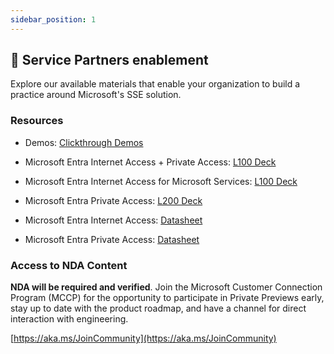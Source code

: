 ```yaml
---
sidebar_position: 1
---
```


## 🤝 Service Partners enablement

Explore our available materials that enable your organization to build a practice around Microsoft's SSE solution.

### Resources

- Demos: [Clickthrough Demos](https://livesend.microsoft.com/i/5MXuLrGEvgEn4I___qPLUSSIGNmxcu5K8___AywrC9RUFPIJwzwNT10MtbqV4wS___ZqwBC9QXyuucPWgUT___J6fKHOxa9yhnu___ghiAJpGL7eU1fcok3cewxPLUSSIGNfSuVQZCPLUSSIGNaizIPLUSSIGN80pxWYRr)
  
- Microsoft Entra Internet Access + Private Access: [L100 Deck](https://livesend.microsoft.com/i/5MXuLrGEvgEn4I___qPLUSSIGNmxcu5K8___AywrC9RUFPIJwzwNT0qSLLEB4___Ai1lMaWG80P4THPLUSSIGN6qKJzl7HdHebgKCtCnm3TOzPLUSSIGNeI1DBaxPW___4zQKJil3ebojXUpHqBItV44em3PLUSSIGN0)
- Microsoft Entra Internet Access for Microsoft Services: [L100 Deck](https://livesend.microsoft.com/i/5MXuLrGEvgEn4I___qPLUSSIGNmxcu5K8___AywrC9RUFPIJwzwNT36xBRgQOQGZaso0XLEgYOh3XPX2A4HUPsfHFs9tEmSVPLUSSIGNh8NfnmVSKFc0oSlceZG___nhK5KPLUSSIGNjtD9Ch___3MzKnmbhD)
- Microsoft Entra Private Access: [L200 Deck](https://livesend.microsoft.com/i/5MXuLrGEvgEn4I___qPLUSSIGNmxcu5K8___AywrC9RUFPIJwzwNT3nXtZnUUQPLUSSIGNLlz0Um5zQyqM9OUsHpRFzkPLUSSIGNn2L3fZ2V1lkpP7yp1y51mex277ZNZD9OaPH___64srOlc4zAzioudnl)
- Microsoft Entra Internet Access: [Datasheet](https://livesend.microsoft.com/i/5MXuLrGEvgEn4I___qPLUSSIGNmxcu5K8___AywrC9RUFPIJwzwNT3gxfGtfWaHVOeY___wPSfqHEqcsDK3___VzPLUSSIGNN___T0XejuxPLUSSIGNMixAGPLUSSIGNtbv6sbDg4gjPLUSSIGNR32VE8NdtUOSi61JjlKdMPLUSSIGNPLUSSIGNqXK)
- Microsoft Entra Private Access: [Datasheet](https://livesend.microsoft.com/i/5MXuLrGEvgEn4I___qPLUSSIGNmxcu5K8___AywrC9RUFPIJwzwNT3kg84sk0Cv9O5noK9TlAjM26Gj7LVdC8HuIapFpZe94dA___3oY2oOd___F5pBhl___H8jum3ru2B57FuwOS5RVXxZAA)

### Access to NDA Content
**NDA will be required and verified**. Join the Microsoft Customer Connection Program (MCCP) for the opportunity to participate in Private Previews early, stay up to date with the product roadmap, and have a channel for direct interaction with engineering. 

[https://aka.ms/JoinCommunity](https://aka.ms/JoinCommunity)
